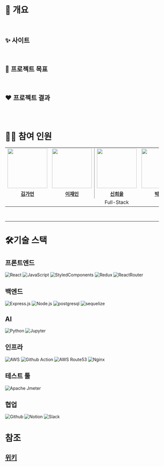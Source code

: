 

# 🎀 개요
<br />

## ✨ 사이트
<br />

## 👑 프로젝트 목표
<br />

## ❤ 프로젝트 결과
<br />

<br />

 # 👋🏻 참여 인원
<table style="border: 0.5 solid gray">
 <tr>
    <td align="center"><a href="https://github.com/gariguri"><img src="https://avatars.githubusercontent.com/gariguri" width="130px;" alt=""></td>
    <td align="center" style="border-right : 0.5px solid gray"><a href="https://github.com/JaeIn1"><img src="https://avatars.githubusercontent.com/JaeIn1" width="130px;" alt=""></td>
    <td align="center"><a href="https://github.com/ShinHeeEul"><img src="https://avatars.githubusercontent.com/ShinHeeEul" width="130px;" alt=""></td>
    <td align="center" style="border-right : 0.5px solid gray"><a href="https://github.com/colde99"><img src="https://avatars.githubusercontent.com/colde99" width="130px;" alt=""></td>
    <td align="center"><a href="https://github.com/donginLee"><img src="https://avatars.githubusercontent.com/donginLee" width="130px;" alt=""></td>

  </tr>
  <tr>
    <td align="center"><a href="https://github.com/gariguri"><b>김가언</b></td>
    <td align="center"style="border-right : 0.5px solid gray"><a href="https://github.com/JaeIn1" ><b>이재인</b></td>
    <td align="center"><a href="https://github.com/ShinHeeEul"><b>신희을</b></td>
    <td align="center"style="border-right : 0.5px solid gray"><a href="https://github.com/colde99" ><b>박찬란</b></td>
    <td align="center"><a href="https://github.com/donginLee"><b>이동인</b></td>
  </tr>

  <tr>
    <td align = "center" colspan = "5" style="border-right : 0.5px solid gray">Full-Stack</td>
  </tr>
</table>

<br/>

---

# 🛠기술 스택
## 프론트엔드
![React](https://img.shields.io/badge/react-61DAFB?style=for-the-badge&logo=react&logoColor=white)
![JavaScript](https://img.shields.io/badge/javascript-F7DF1E?style=for-the-badge&logo=javascript&logoColor=white)
![StyledComponents](https://img.shields.io/badge/styledcomponents-DB7093?style=for-the-badge&logo=styledcomponents&logoColor=white)
![Redux](https://img.shields.io/badge/redux-764ABC?style=for-the-badge&logo=redux&logoColor=white)
![ReactRouter](https://img.shields.io/badge/reactrouter-CA4245?style=for-the-badge&logo=reactrouter&logoColor=white)
## 백엔드
![Express.js](https://img.shields.io/badge/express-000000?style=for-the-badge&logo=express&logoColor=white)
![Node.js](https://img.shields.io/badge/nodedotjs-5FA04E?style=for-the-badge&logo=nodedotjs&logoColor=white)
![postgresql](https://img.shields.io/badge/postgresql-4169E1?style=for-the-badge&logo=postgresql&logoColor=white)
![sequelize](https://img.shields.io/badge/sequelize-52B0E7?style=for-the-badge&logo=sequelize&logoColor=white)

## AI
![Python](https://img.shields.io/badge/python-3776AB?style=for-the-badge&logo=python&logoColor=white)
![Jupyter](https://img.shields.io/badge/jupyter-3776AB?style=for-the-badge&logo=jupyter&logoColor=white)

## 인프라
![AWS](https://img.shields.io/badge/amazonec2-FF9900?style=for-the-badge&logo=AmazonEC2&logoColor=white)
![Github Action](https://img.shields.io/badge/githubactions-2088FF?style=for-the-badge&logo=githubactions&logoColor=white)
![AWS Route53](https://img.shields.io/badge/amazonroute53-8C4FFF?style=for-the-badge&logo=amazonroute53&logoColor=white)
![Nginx](https://img.shields.io/badge/nginx-009639?style=for-the-badge&logo=nginx&logoColor=white)

## 테스트 툴
![Apache Jmeter](https://img.shields.io/badge/apachejmeter-D22128?style=for-the-badge&logo=apachejmeter&logoColor=white)

## 협업
![Github](https://img.shields.io/badge/github-181717?style=for-the-badge&logo=github&logoColor=white)
![Notion](https://img.shields.io/badge/notion-000000?style=for-the-badge&logo=notion&logoColor=white)
![Slack](https://img.shields.io/badge/slack-4A154B?style=for-the-badge&logo=slack&logoColor=white)
<br />

# 참조
## [위키](https://github.com/CheatSOL/.github/wiki)
